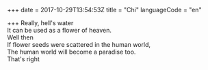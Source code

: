 +++
date = 2017-10-29T13:54:53Z
title = "Chi"
languageCode = "en"

+++ 
Really, hell's water   
It can be used as a flower of heaven.   
Well then   
If flower seeds were scattered in the human world,   
The human world will become a paradise too.   
That's right